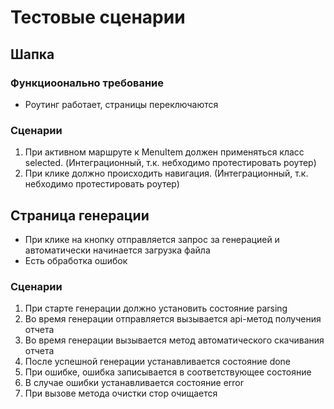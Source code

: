# Тестовые сценарии

## Шапка

### Функциоонально требование

- Роутинг работает, страницы переключаются

### Сценарии

1. При активном маршруте к MenuItem должен применяться класс selected. (Интеграционный, т.к. небходимо протестировать роутер)
2. При клике должно происходить навигация. (Интеграционный, т.к. небходимо протестировать роутер)

## Страница генерации

- При клике на кнопку отправляется запрос за генерацией и автоматически начинается загрузка файла
- Есть обработка ошибок

### Сценарии

1. При старте генерации должно установить состояние parsing
2. Во время генерации отправляется вызывается api-метод получения отчета
3. Во время генерации вызывается метод автоматического скачивания отчета
4. После успешной генерации устанавливается состояние done
5. При ошибке, ошибка записывается в соответствующее состояние
6. В случае ошибки устанавливается состояние error
7. При вызове метода очистки стор очищается